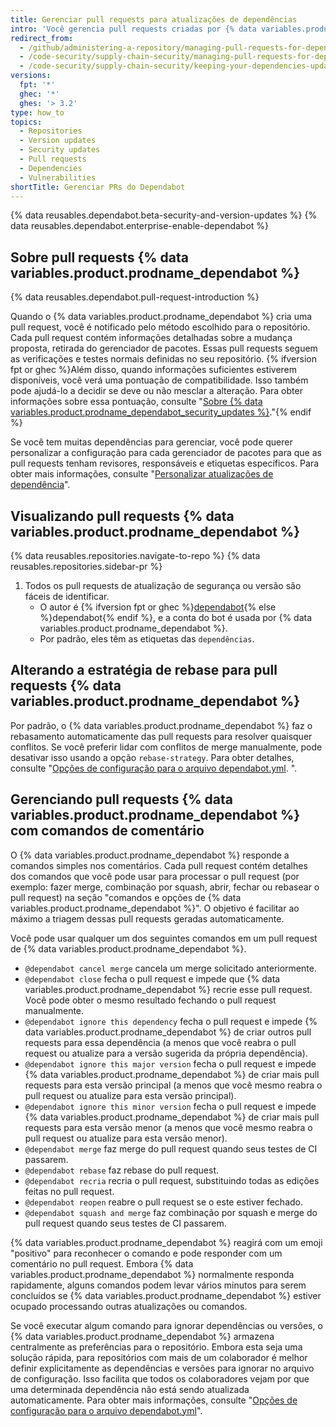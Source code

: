 ```yaml
---
title: Gerenciar pull requests para atualizações de dependências
intro: 'Você gerencia pull requests criadas por {% data variables.product.prodname_dependabot %} da mesma forma que outras pull requests, mas existem algumas opções extras.'
redirect_from:
  - /github/administering-a-repository/managing-pull-requests-for-dependency-updates
  - /code-security/supply-chain-security/managing-pull-requests-for-dependency-updates
  - /code-security/supply-chain-security/keeping-your-dependencies-updated-automatically/managing-pull-requests-for-dependency-updates
versions:
  fpt: '*'
  ghec: '*'
  ghes: '> 3.2'
type: how_to
topics:
  - Repositories
  - Version updates
  - Security updates
  - Pull requests
  - Dependencies
  - Vulnerabilities
shortTitle: Gerenciar PRs do Dependabot
---
```


{% data reusables.dependabot.beta-security-and-version-updates %}
{% data reusables.dependabot.enterprise-enable-dependabot %}

## Sobre pull requests {% data variables.product.prodname_dependabot %}

{% data reusables.dependabot.pull-request-introduction %}

Quando o {% data variables.product.prodname_dependabot %} cria uma pull request, você é notificado pelo método escolhido para o repositório. Cada pull request contém informações detalhadas sobre a mudança proposta, retirada do gerenciador de pacotes. Essas pull requests seguem as verificações e testes normais definidas no seu repositório.
{% ifversion fpt or ghec %}Além disso, quando informações suficientes estiverem disponíveis, você verá uma pontuação de compatibilidade. Isso também pode ajudá-lo a decidir se deve ou não mesclar a alteração. Para obter informações sobre essa pontuação, consulte "[Sobre {% data variables.product.prodname_dependabot_security_updates %}](/github/managing-security-vulnerabilities/about-dependabot-security-updates)."{% endif %}

Se você tem muitas dependências para gerenciar, você pode querer personalizar a configuração para cada gerenciador de pacotes para que as pull requests tenham revisores, responsáveis e etiquetas específicos. Para obter mais informações, consulte "[Personalizar atualizações de dependência](/github/administering-a-repository/customizing-dependency-updates)".

## Visualizando pull requests {% data variables.product.prodname_dependabot %}

{% data reusables.repositories.navigate-to-repo %}
{% data reusables.repositories.sidebar-pr %}
1. Todos os pull requests de atualização de segurança ou versão são fáceis de identificar.
    - O autor é {% ifversion fpt or ghec %}[dependabot](https://github.com/dependabot){% else %}dependabot{% endif %}, e a conta do bot é usada por {% data variables.product.prodname_dependabot %}.
    - Por padrão, eles têm as etiquetas das `dependências`.

## Alterando a estratégia de rebase para pull requests {% data variables.product.prodname_dependabot %}

Por padrão, o {% data variables.product.prodname_dependabot %} faz o rebasamento automaticamente das pull requests para resolver quaisquer conflitos. Se você preferir lidar com conflitos de merge manualmente, pode desativar isso usando a opção `rebase-strategy`. Para obter detalhes, consulte "[Opções de configuração para o arquivo dependabot.yml](/github/administering-a-repository/configuration-options-for-dependency-updates#rebase-strategy). ".

## Gerenciando pull requests {% data variables.product.prodname_dependabot %} com comandos de comentário

O {% data variables.product.prodname_dependabot %} responde a comandos simples nos comentários. Cada pull request contém detalhes dos comandos que você pode usar para processar o pull request (por exemplo: fazer merge, combinação por squash, abrir, fechar ou rebasear o pull request) na seção "comandos e opções de {% data variables.product.prodname_dependabot %}". O objetivo é facilitar ao máximo a triagem dessas pull requests geradas automaticamente.

Você pode usar qualquer um dos seguintes comandos em um pull request de {% data variables.product.prodname_dependabot %}.

- `@dependabot cancel merge` cancela um merge solicitado anteriormente.
- `@dependabot close` fecha o pull request e impede que {% data variables.product.prodname_dependabot %} recrie esse pull request. Você pode obter o mesmo resultado fechando o pull request manualmente.
- `@dependabot ignore this dependency` fecha o pull request e impede {% data variables.product.prodname_dependabot %} de criar outros pull requests para essa dependência (a menos que você reabra o pull request ou atualize para a versão sugerida da própria dependência).
- `@dependabot ignore this major version` fecha o pull request e impede {% data variables.product.prodname_dependabot %} de criar mais pull requests para esta versão principal (a menos que você mesmo reabra o pull request ou atualize para esta versão principal).
- `@dependabot ignore this minor version` fecha o pull request e impede {% data variables.product.prodname_dependabot %} de criar mais pull requests para esta versão menor (a menos que você mesmo reabra o pull request ou atualize para esta versão menor).
- `@dependabot merge` faz merge do pull request quando seus testes de CI passarem.
- `@dependabot rebase` faz rebase do pull request.
- `@dependabot recria` recria o pull request, substituindo todas as edições feitas no pull request.
- `@dependabot reopen` reabre o pull request se o este estiver fechado.
- `@dependabot squash and merge` faz combinação por squash e merge do pull request quando seus testes de CI passarem.

{% data variables.product.prodname_dependabot %} reagirá com um emoji "positivo" para reconhecer o comando e pode responder com um comentário no pull request. Embora {% data variables.product.prodname_dependabot %} normalmente responda rapidamente, alguns comandos podem levar vários minutos para serem concluídos se {% data variables.product.prodname_dependabot %} estiver ocupado processando outras atualizações ou comandos.

Se você executar algum comando para ignorar dependências ou versões, o {% data variables.product.prodname_dependabot %} armazena centralmente as preferências para o repositório. Embora esta seja uma solução rápida, para repositórios com mais de um colaborador é melhor definir explicitamente as dependências e versões para ignorar no arquivo de configuração. Isso facilita que todos os colaboradores vejam por que uma determinada dependência não está sendo atualizada automaticamente. Para obter mais informações, consulte "[Opções de configuração para o arquivo dependabot.yml](/github/administering-a-repository/configuration-options-for-dependency-updates#ignore)".
